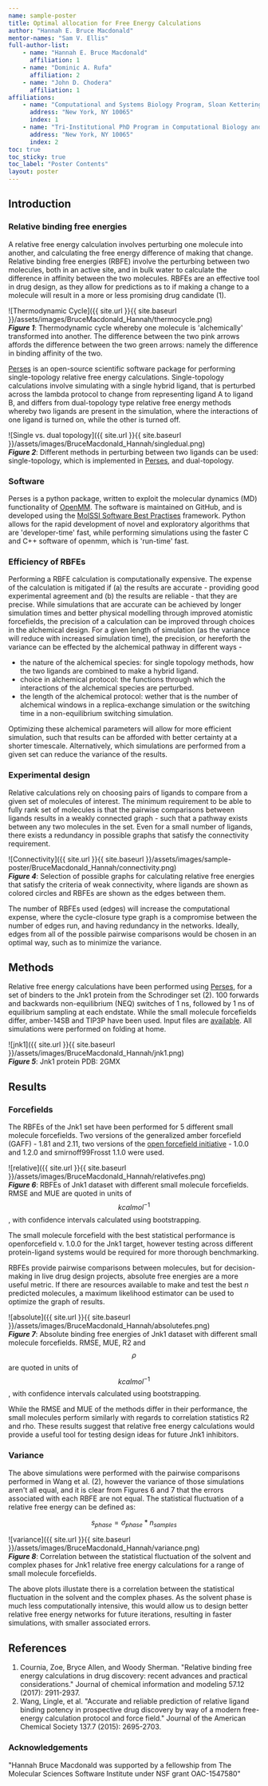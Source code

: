 ```yaml
---
name: sample-poster
title: Optimal allocation for Free Energy Calculations
author: "Hannah E. Bruce Macdonald"
mentor-names: "Sam V. Ellis"
full-author-list:
    - name: "Hannah E. Bruce Macdonald"
      affiliation: 1
    - name: "Dominic A. Rufa"
      affiliation: 2
    - name: "John D. Chodera"
      affiliation: 1
affiliations:
    - name: "Computational and Systems Biology Program, Sloan Kettering Institute,Memorial Sloan Kettering Cancer Center"
      address: "New York, NY 10065"
      index: 1
    - name: "Tri-Institutional PhD Program in Computational Biology and Medicine"
      address: "New York, NY 10065"
      index: 2
toc: true
toc_sticky: true
toc_label: "Poster Contents"
layout: poster
---
```


## Introduction

### Relative binding free energies

A relative free energy calculation involves perturbing one molecule into another, and calculating the free energy difference of making that change. Relative binding free energies (RBFE) involve the perturbing between two molecules, both in an active site, and in bulk water to calculate the difference in affinity between the two molecules. RBFEs are an effective tool in drug design, as they allow for predictions as to if making a change to a molecule will result in a more or less promising drug candidate (1).

![Thermodynamic Cycle]({{ site.url }}{{ site.baseurl }}/assets/images/BruceMacdonald_Hannah/thermocycle.png)  
***Figure 1***: Thermodynamic cycle whereby one molecule is 'alchemically' transformed into another. The difference between the two pink arrows affords the difference between the two green arrows: namely the difference in binding affinity of the two.

[Perses](https://github.com/choderalab/perses) is an open-source scientific software package for performing single-topology relative free energy calculations. Single-topology calculations involve simulating with a single hybrid ligand, that is perturbed across the lambda protocol to change from representing ligand A to ligand B, and differs from dual-topology type relative free energy methods whereby two ligands are present in the simulation, where the interactions of one ligand is turned on, while the other is turned off.

![Single vs. dual topology]({{ site.url }}{{ site.baseurl }}/assets/images/BruceMacdonald_Hannah/singledual.png)  
***Figure 2***: Different methods in perturbing between two ligands can be used: single-topology, which is implemented in [Perses](https://github.com/choderalab/perses), and dual-topology.

### Software

Perses is a python package, written to exploit the molecular dynamics (MD) functionality of [OpenMM](http://openmm.org/). The software is maintained on GitHub, and is developed using the [MolSSI Software Best Practises](https://molssi.org/education/best-practices/) framework. Python allows for the rapid development of novel and exploratory algorithms that are 'developer-time' fast, while performing simulations using the faster C and C++ software of openmm, which is 'run-time' fast.


### Efficiency of RBFEs

Performing a RBFE calculation is computationally expensive. The expense of the calculation is mitigated if (a) the results are accurate - providing good experimental agreement and (b) the results are reliable - that they are precise. While simulations that are accurate can be achieved by longer simulation times and better physical modelling through improved atomistic forcefields, the precision of a calculation can be improved through choices in the alchemical design. For a given length of simulation (as the variance will reduce with increased simulation time), the precision, or hereforth the variance can be effected by the alchemical pathway in different ways -
* the nature of the alchemical species: for single topology methods, how the two ligands are combined to make a hybrid ligand.
* choice in alchemical protocol: the functions through which the interactions of the alchemical species are perturbed.
* the length of the alchemical protocol: wether that is the number of alchemical windows in a replica-exchange simulation or the switching time in a non-equilibrium switching simulation.

Optimizing these alchemical parameters will allow for more efficient simulation, such that results can be afforded with better certainty at a shorter timescale. Alternatively, which simulations are performed from a given set can reduce the variance of the results.


### Experimental design

Relative calculations rely on choosing pairs of ligands to compare from a given set of molecules of interest. The minimum requirement to be able to fully rank set of molecules is that the pairwise comparisons between ligands results in a weakly connected graph - such that a pathway exists between any two molecules in the set. Even for a small number of ligands, there exists a redundancy in possible graphs that satisfy the connectivity requirement.

![Connectivity]({{ site.url }}{{ site.baseurl }}/assets/images/sample-poster/BruceMacdonald_Hannah/connectivity.png)  
***Figure 4***: Selection of possible graphs for calculating relative free energies that satisfy the criteria of weak connectivity, where ligands are shown as colored circles and RBFEs are shown as the edges between them.

The number of RBFEs used (edges) will increase the computational expense, where the cycle-closure type graph is a compromise between the number of edges run, and having redundancy in the networks. Ideally, edges from all of the possible pairwise comparisons would be chosen in an optimal way, such as to minimize the variance.

## Methods
Relative free energy calculations have been performed using [Perses](https://github.com/choderalab/perses), for a set of binders to the Jnk1 protein from the Schrodinger set (2). 100 forwards and backwards non-equilibrium (NEQ) switches of 1 ns, followed by 1 ns of equilibrium sampling at each endstate. While the small molecule forcefields differ, amber-14SB and TIP3P have been used. Input files are [available](https://github.com/openmm/openmmforcefields/tree/master/openmmforcefields/data/perses_jacs_systems). All simulations were performed on folding at home.

![jnk1]({{ site.url }}{{ site.baseurl }}/assets/images/BruceMacdonald_Hannah/jnk1.png)  
***Figure 5***: Jnk1 protein PDB: 2GMX

## Results

### Forcefields
The RBFEs of the Jnk1 set have been performed for 5 different small molecule forcefields. Two versions of the generalized amber forcefield (GAFF) - 1.81 and 2.11, two versions of the [open forcefield initiative](https://openforcefield.org/) - 1.0.0 and 1.2.0 and smirnoff99Frosst 1.1.0 were used.

![relative]({{ site.url }}{{ site.baseurl }}/assets/images/BruceMacdonald_Hannah/relativefes.png)  
***Figure 6***: RBFEs of Jnk1 dataset with different small molecule forcefields. RMSE and MUE are quoted in units of $$kcal mol^{-1}$$, with confidence intervals calculated using bootstrapping.

The small molecule forcefield with the best statistical performance is openforcefield v. 1.0.0 for the Jnk1 target, however testing across different protein-ligand systems would be required for more thorough benchmarking.

RBFEs provide pairwise comparisons between  molecules, but for decision-making in live drug design projects, absolute free energies are a more useful metric. If there are resources available to make and test the best _n_ predicted molecules, a maximum likelihood estimator can be used to optimize the graph of results.

![absolute]({{ site.url }}{{ site.baseurl }}/assets/images/BruceMacdonald_Hannah/absolutefes.png)  
***Figure 7***: Absolute binding free energies of Jnk1 dataset with different small molecule forcefields. RMSE, MUE, R2 and $$\rho$$ are quoted in units of $$kcal mol^{-1}$$, with confidence intervals calculated using bootstrapping.

While the RMSE and MUE of the methods differ in their performance, the small molecules perform similarly with regards to correlation statistics R2 and rho. These results suggest that relative free energy calculations would provide a useful tool for testing design ideas for future Jnk1 inhibitors.


### Variance

The above simulations were performed with the pairwise comparisons performed in Wang et al. (2), however the variance of those simulations aren't all equal, and it is clear from Figures 6 and 7 that the errors associated with each RBFE are not equal. The statistical fluctuation of a relative free energy can be defined as:

$$ s_{phase} = \sigma _{phase}  * n_{samples}$$

![variance]({{ site.url }}{{ site.baseurl }}/assets/images/BruceMacdonald_Hannah/variance.png)  
***Figure 8***: Correlation between the statistical fluctuation of the solvent and complex phases for Jnk1 relative free energy calculations for a range of small molecule forcefields.

The above plots illustate there is a correlation between the statistical fluctuation in the solvent and the complex phases. As the solvent phase is much less computationally intensive, this would allow us to design better relative free energy networks for future iterations, resulting in faster simulations, with smaller associated errors. 

## References
1. Cournia, Zoe, Bryce Allen, and Woody Sherman. "Relative binding free energy calculations in drug discovery: recent advances and practical considerations." Journal of chemical information and modeling 57.12 (2017): 2911-2937.
2. Wang, Lingle, et al. "Accurate and reliable prediction of relative ligand binding potency in prospective drug discovery by way of a modern free-energy calculation protocol and force field." Journal of the American Chemical Society 137.7 (2015): 2695-2703.

### Acknowledgements

"Hannah Bruce Macdonald was supported by a fellowship from The Molecular Sciences Software Institute under NSF grant OAC-1547580"
